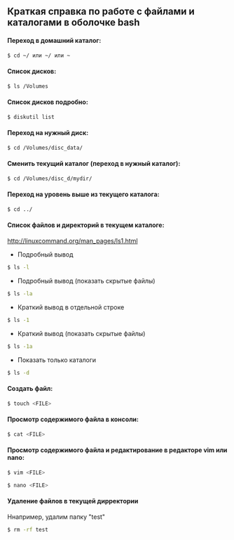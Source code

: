 ## Краткая справка по работе с файлами и каталогами в оболочке bash


#### Переход в домашний каталог:
```bash
$ cd ~/ или ~/ или ~
```

#### Список дисков:  
```bash
$ ls /Volumes
```
	
#### Список дисков подробно:
```bash
$ diskutil list
```
	
#### Переход на нужный диск:
```bash
$ cd /Volumes/disc_data/
```

#### Сменить текущий каталог (переход в нужный каталог):
```bash
$ cd /Volumes/disc_d/mydir/
```  
	
#### Переход на уровень выше из текущего каталога:
```bash
$ cd ../
```

#### Список файлов и директорий в текущем каталоге:
  http://linuxcommand.org/man_pages/ls1.html
  
  - Подробный вывод
  ```bash
  $ ls -l
  ```
  - Подробный вывод (показать скрытые файлы)
  ```bash
  $ ls -la
  ```
  - Краткий вывод в отдельной строке
  ```bash
  $ ls -1
  ```
  - Краткий вывод (показать скрытые файлы) 
  ```bash
  $ ls -1a
  ```
  - Показать только каталоги
  ```bash
  $ ls -d
  ```
    
#### Создать файл:
```bash
$ touch <FILE>
```
  
#### Просмотр содержимого файла в консоли:
```bash
$ cat <FILE>
```
  
#### Просмотр содержимого файла и редактирование в редакторе vim или nano:
```bash
$ vim <FILE>
``` 
```bash
$ nano <FILE> 
```

#### Удаление файлов в текущей дирректории  
Ннапример, удалим папку "test"
```bash
$ rm -rf test
```